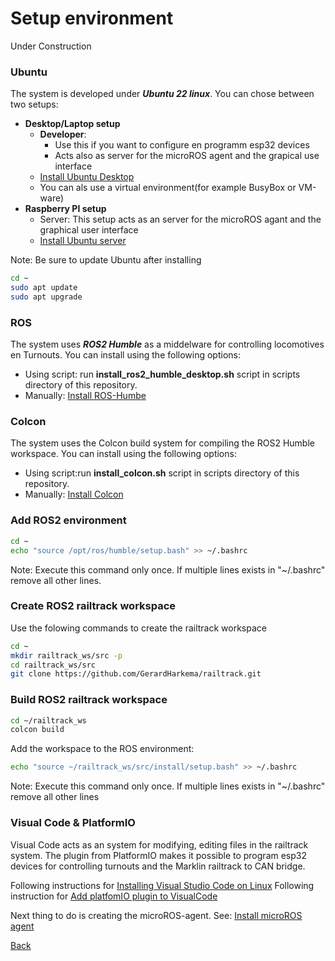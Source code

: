 # Setup environment

Under Construction

### Ubuntu

The system is developed under ___Ubuntu 22 linux___. You can chose between two setups:
* **Desktop/Laptop setup**
    * **Developer**: 
        * Use this if you want to configure en programm esp32 devices
        * Acts also as server for the microROS agent and the grapical use interface
    * [Install Ubuntu Desktop](https://ubuntu.com/download/desktop)
    * You can als use a virtual environment(for example BusyBox or VM-ware)
* **Raspberry PI setup**
    * Server: This setup acts as an server for the microROS agant and the graphical user interface
    * [Install Ubuntu server](https://ubuntu.com/download/raspberry-pi)

Note: Be sure to update Ubuntu after installing
```bash
cd ~
sudo apt update
sudo apt upgrade
```

### ROS
The system uses ___ROS2 Humble___ as a middelware for controlling locomotives en Turnouts. You can install using the following options:
* Using script: run __install_ros2_humble_desktop.sh__ script in scripts directory of this repository.
* Manually: [Install ROS-Humbe](https://docs.ros.org/en/humble/Installation/Alternatives/Ubuntu-Development-Setup.html)


### Colcon
The system uses the Colcon build system for compiling the ROS2 Humble workspace.
You can install using the following options:
* Using script:run __install_colcon.sh__ script in scripts directory of this repository.
* Manually: [Install Colcon](https://colcon.readthedocs.io/en/released/user/installation.html)

### Add ROS2 environment
```bash
cd ~
echo "source /opt/ros/humble/setup.bash" >> ~/.bashrc
```
Note: Execute this command only once. If multiple lines exists in "~/.bashrc" remove all other lines.

### Create ROS2 railtrack workspace
Use the folowing commands to create the railtrack workspace
```bash
cd ~
mkdir railtrack_ws/src -p
cd railtrack_ws/src
git clone https://github.com/GerardHarkema/railtrack.git
```
### Build ROS2 railtrack workspace
```bash
cd ~/railtrack_ws
colcon build
```
Add the workspace to the ROS environment:
```bash
echo "source ~/railtrack_ws/src/install/setup.bash" >> ~/.bashrc
```
Note: Execute this command only once. If multiple lines exists in "~/.bashrc" remove all other lines

### Visual Code & PlatformIO
Visual Code acts as an system for modifying,  editing files in the railtrack system. The plugin from PlatformIO makes it possible to program esp32 devices for controlling turnouts and the Marklin railtrack to CAN bridge.

Following instructions for [Installing Visual Studio Code on Linux](https://code.visualstudio.com/docs/setup/linux)
Following instruction for [Add platfomIO plugin to VisualCode](https://platformio.org/install/ide?install=vscode)

Next thing to do is creating the microROS-agent. See: [Install microROS agent](setup_microROS_agent.md)

[Back](../README.md)